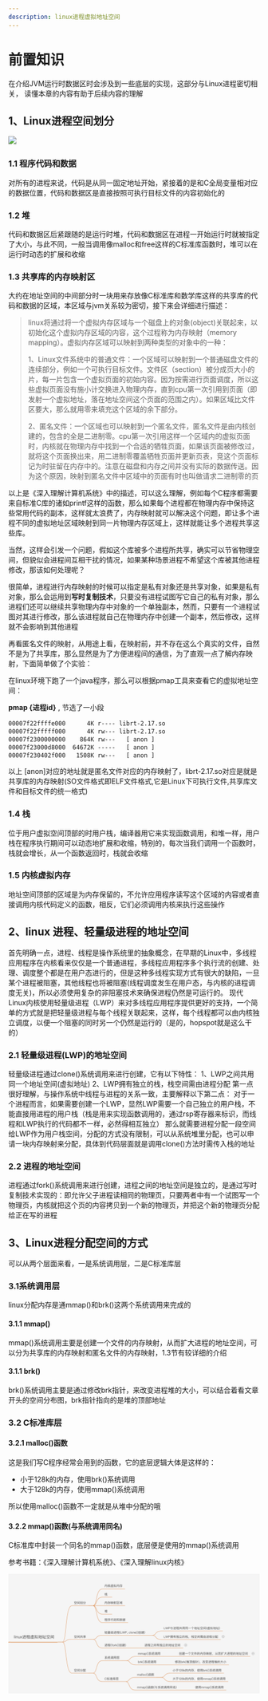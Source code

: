 ```yaml
---
description: linux进程虚拟地址空间
---
```


# 前置知识

在介绍JVM运行时数据区时会涉及到一些底层的实现，这部分与Linux进程密切相关， 读懂本章的内容有助于后续内容的理解

## 1、Linux进程空间划分

![](https://upload-images.jianshu.io/upload_images/18927149-ec955894929bcb8d.png?imageMogr2/auto-orient/strip%7CimageView2/2/w/1240)

### **1.1 程序代码和数据**

对所有的进程来说，代码是从同一固定地址开始，紧接着的是和C全局变量相对应的数据位置，代码和数据区是直接按照可执行目标文件的内容初始化的

### **1.2 堆**

代码和数据区后紧跟随的是运行时堆，代码和数据区在进程一开始运行时就被指定了大小，与此不同，一般当调用像malloc和free这样的C标准库函数时，堆可以在运行时动态的扩展和收缩

### **1.3 共享库的内存映射区**

大约在地址空间的中间部分时一块用来存放像C标准库和数学库这样的共享库的代码和数据的区域，本区域与jvm关系较为密切，接下来会详细进行描述：

> linux将通过将一个虚拟内存区域与一个磁盘上的对象\(object\)关联起来，以初始化这个虚拟内存区域的内容，这个过程称为内存映射（memory mapping）。虚拟内存区域可以映射到两种类型的对象中的一种：
>
> 1、Linux文件系统中的普通文件：一个区域可以映射到一个普通磁盘文件的连续部分，例如一个可执行目标文件。文件区（section）被分成页大小的片，每一片包含一个虚拟页面的初始内容。因为按需进行页面调度，所以这些虚拟页面没有施小计交换进入物理内存，直到cpu第一次引用到页面（即发射一个虚拟地址，落在地址空间这个页面的范围之内）。如果区域比文件区要大，那么就用零来填充这个区域的余下部分。
>
> 2、匿名文件：一个区域也可以映射到一个匿名文件，匿名文件是由内核创建的，包含的全是二进制零。cpu第一次引用这样一个区域内的虚拟页面时，内核就在物理内存中找到一个合适的牺牲页面，如果该页面被修改过，就将这个页面换出来，用二进制零覆盖牺牲页面并更新页表，竞这个页面标记为时驻留在内存中的。注意在磁盘和内存之间并没有实际的数据传送。因为这个原因，映射到匿名文件中区域中的页面有时也叫做请求二进制零的页

以上是《深入理解计算机系统》中的描述，可以这么理解，例如每个C程序都需要来自标准C库的诸如printf这样的函数，那么如果每个进程都在物理内存中保持这些常用代码的副本，这样就太浪费了，内存映射就可以解决这个问题，即让多个进程不同的虚拟地址区域映射到同一片物理内存区域上，这样就能让多个进程共享这些库。 

当然，这样会引发一个问题，假如这个库被多个进程所共享，确实可以节省物理空间，但貌似会进程间互相干扰的情况，如果某种场景进程不希望这个库被其他进程修改，那该如何处理呢？ 

很简单，进程进行内存映射的时候可以指定是私有对象还是共享对象，如果是私有对象，那么会运用到**写时复制技术**，只要没有进程试图写它自己的私有对象，那么进程们还可以继续共享物理内存中对象的一个单独副本，然而，只要有一个进程试图对其进行修改，那么该进程就自己在物理内存中创建一个副本，然后修改，这样就不会影响到其他进程

再看匿名文件的映射，从用途上看，在映射前，并不存在这么个真实的文件，自然不是为了共享库，那么显然是为了方便进程间的通信，为了直观一点了解内存映射，下面简单做了个实验：

在linux环境下跑了一个java程序，那么可以根据pmap工具来查看它的虚拟地址空间：

**pmap {进程id}**    , 节选了一小段

```text
00007f22ffffe000      4K r---- librt-2.17.so
00007f22fffff000      4K rw--- librt-2.17.so
00007f2300000000    864K rw---   [ anon ]
00007f23000d8000  64672K -----   [ anon ]
00007f230402f000   1508K rw---   [ anon ]
```

以上 \[anon\]对应的地址就是匿名文件对应的内存映射了，librt-2.17.so对应是就是共享库的内存映射\(SO文件格式即ELF文件格式,它是Linux下可执行文件,共享库文件和目标文件的统一格式\)

### **1.4 栈**

位于用户虚拟空间顶部的时用户栈，编译器用它来实现函数调用，和堆一样，用户栈在程序执行期间可以动态地扩展和收缩，特别的，每次当我们调用一个函数时，栈就会增长，从一个函数返回时，栈就会收缩

### **1.5 内核虚拟内存**

地址空间顶部的区域是为内存保留的，不允许应用程序读写这个区域的内容或者直接调用内核代码定义的函数，相反，它们必须调用内核来执行这些操作

## 2、linux 进程、轻量级进程的地址空间

首先明确一点，进程、线程是操作系统里的抽象概念，在早期的Linux中，多线程应用程序在内核看来仅仅是一个普通进程，多线程应用程序多个执行流的创建、处理、调度整个都是在用户态进行的，但是这种多线程实现方式有很大的缺陷，一旦某个进程被阻塞，其他线程也将被阻塞\(线程调度发生在用户态，与内核的进程调度无关\)，所以必须使用复杂的非阻塞技术来确保进程仍然是可运行的。 现代Linux内核使用轻量级进程（LWP）来对多线程应用程序提供更好的支持，一个简单的方式就是把轻量级进程与每个线程关联起来，这样，每个线程都可以由内核独立调度，以便一个阻塞的同时另一个仍然是运行的（是的，hopspot就是这么干的）

### 2.1 轻量级进程\(LWP\)的地址空间

轻量级进程通过clone\(\)系统调用来进行创建，它有以下特性： 1、LWP之间共用同一个地址空间\(虚拟地址\) 2、LWP拥有独立的栈，栈空间需由进程分配 第一点很好理解，与操作系统中线程与进程的关系一致，主要解释以下第二点： 对于一个进程而言，如果需要创建一个LWP，显然LWP需要一个自己独立的用户栈，不能直接用进程的用户栈（栈是用来实现函数调用的，通过rsp寄存器来标识，而线程和LWP执行的代码都不一样，必然得相互独立） 那么就需要进程分配一段空间给LWP作为用户栈空间，分配的方式没有限制，可以从系统堆里分配，也可以申请一块内存映射来分配，具体到代码层面就是调用clone\(\)方法时需传入栈的地址

### 2.2 进程的地址空间

进程通过fork\(\)系统调用来进行创建，进程之间的地址空间是独立的，是通过写时复制技术实现的：即允许父子进程读相同的物理页，只要两者中有一个试图写一个物理页，内核就把这个页的内容拷贝到一个新的物理页，并把这个新的物理页分配给正在写的进程

## 3、Linux进程分配空间的方式

可以从两个层面来看，一是系统调用层，二是C标准库层

### **3.1系统调用层**

linux分配内存是通mmap\(\)和brk\(\)这两个系统调用来完成的

#### **3.1.1 mmap\(\)**

mmap\(\)系统调用主要是创建一个文件的内存映射，从而扩大进程的地址空间，可以分为共享库的内存映射和匿名文件的内存映射，1.3节有较详细的介绍

#### **3.1.1 brk\(\)**

brk\(\)系统调用主要是通过修改brk指针，来改变进程堆的大小，可以结合着看文章开头的空间分布图，brk指针指向的是堆的顶部地址

### **3.2 C标准库层**

#### **3.2.1 malloc\(\)函数**

这是我们写C程序经常会用到的函数，它的底层逻辑大体是这样的：

* 小于128k的内存，使用brk\(\)系统调用
* 大于128k的内存，使用mmap\(\)系统调用

所以使用malloc\(\)函数不一定就是从堆中分配的哦

#### **3.2.2 mmap\(\)函数\(与系统调用同名\)**

C标准库中封装一个同名的mmap\(\)函数，底层便是使用的mmap\(\)系统调用



参考书籍：《深入理解计算机系统》、《深入理解linux内核》

![](../../.gitbook/assets/image%20%2815%29.png)

